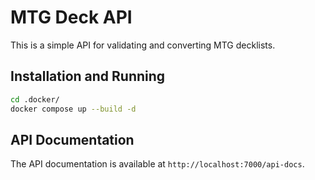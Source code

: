 # MTG Deck API

This is a simple API for validating and converting MTG decklists.

## Installation and Running

```bash
cd .docker/
docker compose up --build -d
```

## API Documentation

The API documentation is available at `http://localhost:7000/api-docs`.
